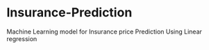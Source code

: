# Insurance-Prediction
Machine Learning model for Insurance price Prediction Using Linear regression
